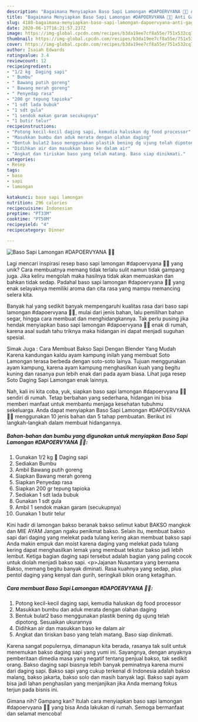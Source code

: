 ```yaml
---
description: "Bagaimana Menyiapkan Baso Sapi Lamongan #DAPOERVYANA 👩‍🍳 Anti Gagal"
title: "Bagaimana Menyiapkan Baso Sapi Lamongan #DAPOERVYANA 👩‍🍳 Anti Gagal"
slug: 4188-bagaimana-menyiapkan-baso-sapi-lamongan-dapoervyana-anti-gagal
date: 2020-06-17T16:21:57.237Z
image: https://img-global.cpcdn.com/recipes/b3da19ee7cf8a55e/751x532cq70/baso-sapi-lamongan-dapoervyana-👩🍳-foto-resep-utama.jpg
thumbnail: https://img-global.cpcdn.com/recipes/b3da19ee7cf8a55e/751x532cq70/baso-sapi-lamongan-dapoervyana-👩🍳-foto-resep-utama.jpg
cover: https://img-global.cpcdn.com/recipes/b3da19ee7cf8a55e/751x532cq70/baso-sapi-lamongan-dapoervyana-👩🍳-foto-resep-utama.jpg
author: Isaiah Edwards
ratingvalue: 3.4
reviewcount: 12
recipeingredient:
- "1/2 kg  Daging sapi"
- " Bumbu"
- " Bawang putih goreng"
- " Bawang merah goreng"
- " Penyedap rasa"
- "200 gr tepung tapioka"
- "1 sdt lada bubuk"
- "1 sdt gula"
- "1 sendok makan garam secukupnya"
- "1 butir telur"
recipeinstructions:
- "Potong kecil-kecil daging sapi, kemudia haluskan dg food processor"
- "Masukkan bumbu dan aduk merata dengan olahan daging"
- "Bentuk bulat2 baso menggunakan plastik bening dg ujung telah dipotong. Sesuaikan ukurannya"
- "Didihkan air dan masukkan baso ke dalam air"
- "Angkat dan tiriskan baso yang telah matang. Baso siap dinikmati."
categories:
- Resep
tags:
- baso
- sapi
- lamongan

katakunci: baso sapi lamongan 
nutrition: 296 calories
recipecuisine: Indonesian
preptime: "PT33M"
cooktime: "PT50M"
recipeyield: "4"
recipecategory: Dinner

---
```



![Baso Sapi Lamongan #DAPOERVYANA 👩‍🍳](https://img-global.cpcdn.com/recipes/b3da19ee7cf8a55e/751x532cq70/baso-sapi-lamongan-dapoervyana-👩🍳-foto-resep-utama.jpg)

Lagi mencari inspirasi resep baso sapi lamongan #dapoervyana 👩‍🍳 yang unik? Cara membuatnya memang tidak terlalu sulit namun tidak gampang juga. Jika keliru mengolah maka hasilnya tidak akan memuaskan dan bahkan tidak sedap. Padahal baso sapi lamongan #dapoervyana 👩‍🍳 yang enak selayaknya memiliki aroma dan cita rasa yang mampu memancing selera kita.

Banyak hal yang sedikit banyak mempengaruhi kualitas rasa dari baso sapi lamongan #dapoervyana 👩‍🍳, mulai dari jenis bahan, lalu pemilihan bahan segar, hingga cara membuat dan menghidangkannya. Tak perlu pusing jika hendak menyiapkan baso sapi lamongan #dapoervyana 👩‍🍳 enak di rumah, karena asal sudah tahu triknya maka hidangan ini dapat menjadi suguhan spesial.

Simak Juga : Cara Membuat Bakso Sapi Dengan Blender Yang Mudah Karena kandungan kaldu ayam kampung inilah yang membuat Soto Lamongan terasa berbeda dengan soto-soto lainya. Tujuan menggunakan ayam kampung, karena ayam kampung menghasilkan kuah yang begitu kuning dan rasanya pun lebih enak dari pada ayam biasa. Lihat juga resep Soto Daging Sapi Lamongan enak lainnya.


Nah, kali ini kita coba, yuk, siapkan baso sapi lamongan #dapoervyana 👩‍🍳 sendiri di rumah. Tetap berbahan yang sederhana, hidangan ini bisa memberi manfaat untuk membantu menjaga kesehatan tubuhmu sekeluarga. Anda dapat menyiapkan Baso Sapi Lamongan #DAPOERVYANA 👩‍🍳 menggunakan 10 jenis bahan dan 5 tahap pembuatan. Berikut ini langkah-langkah dalam membuat hidangannya.

<!--inarticleads1-->

##### Bahan-bahan dan bumbu yang digunakan untuk menyiapkan Baso Sapi Lamongan #DAPOERVYANA 👩‍🍳:

1. Gunakan 1/2 kg 🥩 Daging sapi
1. Sediakan  Bumbu
1. Ambil  Bawang putih goreng
1. Siapkan  Bawang merah goreng
1. Siapkan  Penyedap rasa
1. Siapkan 200 gr tepung tapioka
1. Sediakan 1 sdt lada bubuk
1. Gunakan 1 sdt gula
1. Ambil 1 sendok makan garam (secukupnya)
1. Gunakan 1 butir telur


Kini hadir di lamongan bakso beranak bakso selimut kabut BAKSO mangkok dan MIE AYAM Jangan ngaku penikmat bakso. Selain itu, membuat bakso sapi dari daging yang melekat pada tulang kering akan membuat bakso sapi Anda makin empuk dan moist karena daging yang melekat pada tulang kering dapat menghasilkan lemak yang membuat tekstur bakso jadi lebih lembut. Ketiga bagian daging sapi tersebut adalah bagian yang paling cocok untuk diolah menjadi bakso sapi. &lt;p&gt;Jajanan Nusantara yang bernama Bakso, memang begitu banyak diminati. Rasa kuahnya yang sedap, plus pentol daging yang kenyal dan gurih, seringkali bikin orang ketagihan. 

<!--inarticleads2-->

##### Cara membuat Baso Sapi Lamongan #DAPOERVYANA 👩‍🍳:

1. Potong kecil-kecil daging sapi, kemudia haluskan dg food processor
1. Masukkan bumbu dan aduk merata dengan olahan daging
1. Bentuk bulat2 baso menggunakan plastik bening dg ujung telah dipotong. Sesuaikan ukurannya
1. Didihkan air dan masukkan baso ke dalam air
1. Angkat dan tiriskan baso yang telah matang. Baso siap dinikmati.


Karena sangat populernya, dimanapun kita berada, rasanya tak sulit untuk menemukan bakso daging sapi yang yumi ini. Sayangnya, dengan anyaknya pemberitaan dimedia masa yang negatif tentang penjual bakso, tak sedikit orang. Bakso daging sapi biasnya lebih banyak peminatnya karena murni dari daging sapi. Bakso sapi yang cukup terkenal di Indonesia adalah bakso malang, bakso jakarta, bakso solo dan masih banyak lagi. Bakso sapi ayam bisa jadi lahan penghasilan yang menjanjikan jika Anda memang fokus terjun pada bisnis ini. 

Gimana nih? Gampang kan? Itulah cara menyiapkan baso sapi lamongan #dapoervyana 👩‍🍳 yang bisa Anda lakukan di rumah. Semoga bermanfaat dan selamat mencoba!
